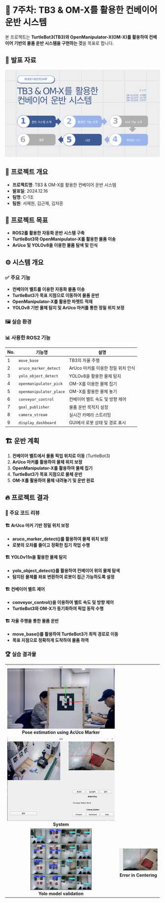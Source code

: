 # 🚚 7주차: TB3 & OM-X를 활용한 컨베이어 운반 시스템

본 프로젝트는 **TurtleBot3(TB3)와 OpenManipulator-X(OM-X)를 활용하여 컨베이어 기반의 물품 운반 시스템을 구현하는 것**을 목표로 합니다.

## 📜 발표 자료  
[![발표자료](docs/pdf.png)](docs/발표자료.pdf)

## 📌 프로젝트 개요
- **프로젝트명**: TB3 & OM-X를 활용한 컨베이어 운반 시스템
- **발표일**: 2024.12.16
- **팀명**: C-1조
- **팀원**: 서재원, 김근제, 김차훈

## 🎯 프로젝트 목표
- **ROS2를 활용한 자동화 운반 시스템 구축**
- **TurtleBot3와 OpenManipulator-X를 활용한 물품 이송**
- **ArUco 및 YOLOv8을 이용한 물품 탐색 및 인식**

## ⚙️ 시스템 개요
### ✅ 주요 기능
- **컨베이어 벨트를 이용한 자동화 물품 이송**
- **TurtleBot3가 목표 지점으로 이동하여 물품 운반**
- **OpenManipulator-X를 활용한 파렛트 적재**
- **YOLOv8 기반 물체 탐지 및 ArUco 마커를 통한 정밀 위치 보정**

### 🖼 실습 환경


### 📊 사용한 ROS2 기능
| No. | 기능명 | 설명 |
|----|---------|--------------------------------------------------|
| 1  | `move_base` | TB3의 자율 주행 |
| 2  | `aruco_marker_detect` | ArUco 마커를 이용한 정밀 위치 인식 |
| 3  | `yolo_object_detect` | YOLOv8을 활용한 물체 탐지 |
| 4  | `openmanipulator_pick` | OM-X를 이용한 물체 집기 |
| 5  | `openmanipulator_place` | OM-X를 활용한 물체 놓기 |
| 6  | `conveyor_control` | 컨베이어 벨트 속도 및 방향 제어 |
| 7  | `goal_publisher` | 물품 운반 목적지 설정 |
| 8  | `camera_stream` | 실시간 카메라 스트리밍 |
| 9  | `display_dashboard` | GUI에서 로봇 상태 및 경로 표시 |

## 🏗️ 운반 계획
1. **컨베이어 벨트에서 물품 픽업 위치로 이동** (TurtleBot3)
2. **ArUco 마커를 활용하여 물체 위치 보정**
3. **OpenManipulator-X를 활용하여 물체 집기**
4. **TurtleBot3가 목표 지점으로 물체 운반**
5. **OM-X를 활용하여 물체 내려놓기 및 운반 완료**

## 🔥 프로젝트 결과
### 📌 주요 코드 리뷰
#### 🏗️ ArUco 마커 기반 정밀 위치 보정
- **aruco_marker_detect()를 활용하여 물체 위치 보정**
- **로봇의 오차를 줄이고 정확한 집기 작업 수행**

#### 🏗️ YOLOv11n을 활용한 물체 탐지
- **yolo_object_detect()를 활용하여 컨베이어 위의 물체 탐색**
- **탐지된 물체를 좌표 변환하여 로봇이 접근 가능하도록 설정**

#### 🏗️ 컨베이어 벨트 제어
- **conveyor_control()을 이용하여 벨트 속도 및 방향 제어**
- **TurtleBot3와 OM-X가 동기화하여 픽업 동작 수행**

#### 🏗️ 자율 주행을 통한 물품 운반
- **move_base()를 활용하여 TurtleBot3가 최적 경로로 이동**
- **목표 지점으로 정확하게 도착하여 물품 하역**

### 🏆 실습 결과물
<table>
  <tr>
    <td align="center">
      <img src="docs/acuco.png" width="700">
      <br><b>Pose estimation using AcUco Marker</b></br>
    </td>
  </tr>
  <tr>
    <td align="center">
      <img src="docs/gui.png" width="700">
      <br><b>System</b></br>
    </td>
  </tr>
  <tr>
    <td align="center">
      <img src="docs/val.jpg" width="200">
      <br><b>Yolo model validation</b></br>
    </td>
    <td align="center">
      <img src="docs/point_error.png" width="200">
      <br><b>Error in Centering</b></br>
    </td>
  </tr>  
</table>